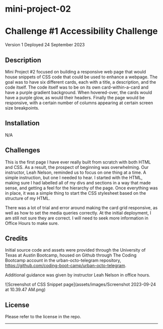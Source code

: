 # mini-project-02
# Challenge #1 Accessibility Challenge

Version 1
Deployed 24 September 2023

## Description

Mini Project #2 focused on building a responsive web page that would house snippets of CSS code that could be used to enhance a webpage. The goal was to have six different cards, each with a title, a description, and the code itself. The code itself was to be on its own card-within-a-card and have a purple gradient background. When hovered-over, the cards would have a purple glow, as would their headers. Finally the page would be responsive, with a certain number of columns appearing at certain screen size breakpoints.


## Installation

N/A

## Challenges

This is the first page I have ever really built from scratch with both HTML and CSS. As a result, the prospect of beginning was overwhelming. Our instructor, Leah Nelson, reminded us to focus on one thing at a time. A simple instruction, but one I needed to hear. I started with the HTML, making sure I had labelled all of my divs and sections in a way that made sense, and getting a feel for the hierarchy of the page. Once everything was in place, it was a simple thing to start the CSS stylesheet based on the structure of my HTML.

There was a lot of trial and error around making the card grid responsive, as well as how to set the media queries correctly. At the initial deployment, I am still not sure they are correct. I will need to seek more information in Office Hours to make sure.

## Credits

Initial source code and assets were provided through the University of Texas at Austin Bootcamp, housed on Github through The Coding Bootcamp account in the urban-octo-telegram repository, https://github.com/coding-boot-camp/urban-octo-telegram.

Additional guidance was given by instructor Leah Nelson in office hours.

![Screenshot of CSS Snippet page](assets/images/Screenshot 2023-09-24 at 10.39.47 AM.png)

## License

Please refer to the license in the repo.

---
